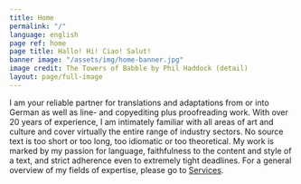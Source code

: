 ```yaml
---
title: Home
permalink: "/"
language: english
page ref: home
page title: Hallo! Hi! Ciao! Salut!
banner image: "/assets/img/home-banner.jpg"
image credit: The Towers of Babble by Phil Haddock (detail)
layout: page/full-image
---
```


I am your reliable partner for translations and adaptations from or into German as well as line- and copyediting plus proofreading work. With over 20 years of experience, I am intimately familiar with all areas of art and culture and cover virtually the entire range of industry sectors.
No source text is too short or too long, too idiomatic or too theoretical. My work is marked by my passion for language, faithfulness to the content and style of a text, and strict adherence even to extremely tight deadlines. For a general overview of my fields of expertise, please go to [Services](/services).
